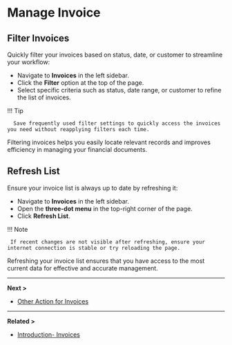 # **Manage Invoice**

## **Filter Invoices**

Quickly filter your invoices based on status, date, or customer to streamline your workflow:

- Navigate to **Invoices** in the left sidebar.
- Click the **Filter** option at the top of the page.
- Select specific criteria such as status, date range, or customer to refine the list of invoices.

!!! Tip

      Save frequently used filter settings to quickly access the invoices you need without reapplying filters each time.

Filtering invoices helps you easily locate relevant records and improves efficiency in managing your financial documents.

## **Refresh List**

Ensure your invoice list is always up to date by refreshing it:

- Navigate to **Invoices** in the left sidebar.
- Open the **three-dot menu** in the top-right corner of the page.
- Click **Refresh List**.

!!! Note

     If recent changes are not visible after refreshing, ensure your internet connection is stable or try reloading the page.

Refreshing your invoice list ensures that you have access to the most current data for effective and accurate management.

---

**Next >**

- [Other Action for Invoices](other-actions.md)

---

**Related >**

- [Introduction- Invoices](introduction-invoice.md)
